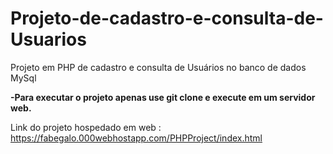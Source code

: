 # Projeto-de-cadastro-e-consulta-de-Usuarios
Projeto em PHP de cadastro e consulta de Usuários no banco de dados MySql

**-Para executar o projeto apenas use git clone e execute em um servidor web.**

Link do projeto hospedado em web : https://fabegalo.000webhostapp.com/PHPProject/index.html
